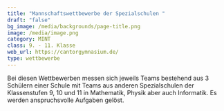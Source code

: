```yaml
---
title: "Mannschaftswettbewerbe der Spezialschulen "
draft: "false"
bg_image: /media/backgrounds/page-title.png
image: /media/image.png
category: MINT
class: 9. - 11. Klasse
web_url: https://cantorgymnasium.de/
type: wettbewerbe
---
```

Bei diesen Wettbewerben messen sich jeweils Teams bestehend aus 3 Schülern einer Schule mit Teams aus anderen Spezialschulen der Klassenstufen 9, 10 und 11 in Mathematik, Physik aber auch Informatik. Es werden anspruchsvolle Aufgaben gelöst.
